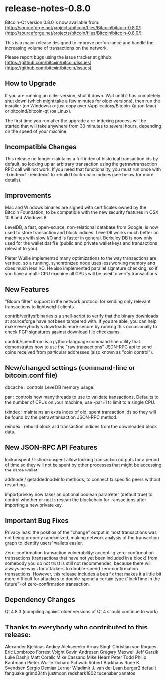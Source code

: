 # release-notes-0.8.0

Bitcoin-Qt version 0.8.0 is now available from: [http://sourceforge.net/projects/bitcoin/files/Bitcoin/bitcoin-0.8.0/](http://sourceforge.net/projects/bitcoin/files/Bitcoin/bitcoin-0.8.0/)

This is a major release designed to improve performance and handle the increasing volume of transactions on the network.

Please report bugs using the issue tracker at github: [https://github.com/bitcoin/bitcoin/issues](https://github.com/bitcoin/bitcoin/issues)

## How to Upgrade

If you are running an older version, shut it down. Wait until it has completely shut down \(which might take a few minutes for older versions\), then run the installer \(on Windows\) or just copy over /Applications/Bitcoin-Qt \(on Mac\) or bitcoind/bitcoin-qt \(on Linux\).

The first time you run after the upgrade a re-indexing process will be started that will take anywhere from 30 minutes to several hours, depending on the speed of your machine.

## Incompatible Changes

This release no longer maintains a full index of historical transaction ids by default, so looking up an arbitrary transaction using the getrawtransaction RPC call will not work. If you need that functionality, you must run once with -txindex=1 -reindex=1 to rebuild block-chain indices \(see below for more details\).

## Improvements

Mac and Windows binaries are signed with certificates owned by the Bitcoin Foundation, to be compatible with the new security features in OSX 10.8 and Windows 8.

LevelDB, a fast, open-source, non-relational database from Google, is now used to store transaction and block indices. LevelDB works much better on machines with slow I/O and is faster in general. Berkeley DB is now only used for the wallet.dat file \(public and private wallet keys and transactions relevant to you\).

Pieter Wuille implemented many optimizations to the way transactions are verified, so a running, synchronized node uses less working memory and does much less I/O. He also implemented parallel signature checking, so if you have a multi-CPU machine all CPUs will be used to verify transactions.

## New Features

"Bloom filter" support in the network protocol for sending only relevant transactions to lightweight clients.

contrib/verifysfbinaries is a shell-script to verify that the binary downloads at sourceforge have not been tampered with. If you are able, you can help make everybody's downloads more secure by running this occasionally to check PGP signatures against download file checksums.

contrib/spendfrom is a python-language command-line utility that demonstrates how to use the "raw transactions" JSON-RPC api to send coins received from particular addresses \(also known as "coin control"\).

## New/changed settings \(command-line or bitcoin.conf file\)

dbcache : controls LevelDB memory usage.

par : controls how many threads to use to validate transactions. Defaults to the number of CPUs on your machine, use -par=1 to limit to a single CPU.

txindex : maintains an extra index of old, spent transaction ids so they will be found by the getrawtransaction JSON-RPC method.

reindex : rebuild block and transaction indices from the downloaded block data.

## New JSON-RPC API Features

lockunspent / listlockunspent allow locking transaction outputs for a period of time so they will not be spent by other processes that might be accessing the same wallet.

addnode / getaddednodeinfo methods, to connect to specific peers without restarting.

importprivkey now takes an optional boolean parameter \(default true\) to control whether or not to rescan the blockchain for transactions after importing a new private key.

## Important Bug Fixes

Privacy leak: the position of the "change" output in most transactions was not being properly randomized, making network analysis of the transaction graph to identify users' wallets easier.

Zero-confirmation transaction vulnerability: accepting zero-confirmation transactions \(transactions that have not yet been included in a block\) from somebody you do not trust is still not recommended, because there will always be ways for attackers to double-spend zero-confirmation transactions. However, this release includes a bug fix that makes it a little bit more difficult for attackers to double-spend a certain type \("lockTime in the future"\) of zero-confirmation transaction.

## Dependency Changes

Qt 4.8.3 \(compiling against older versions of Qt 4 should continue to work\)

## Thanks to everybody who contributed to this release:

Alexander Kjeldaas Andrey Alekseenko Arnav Singh Christian von Roques Eric Lombrozo Forrest Voight Gavin Andresen Gregory Maxwell Jeff Garzik Luke Dashjr Matt Corallo Mike Cassano Mike Hearn Peter Todd Philip Kaufmann Pieter Wuille Richard Schwab Robert Backhaus Rune K. Svendsen Sergio Demian Lerner Wladimir J. van der Laan burger2 default fanquake grimd34th justmoon redshark1802 tucenaber xanatos

